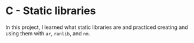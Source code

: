 # C - Static libraries

In this project, I learned what static libraries are and practiced creating and
using them with `ar`, `ranlib`, and `nm`.


